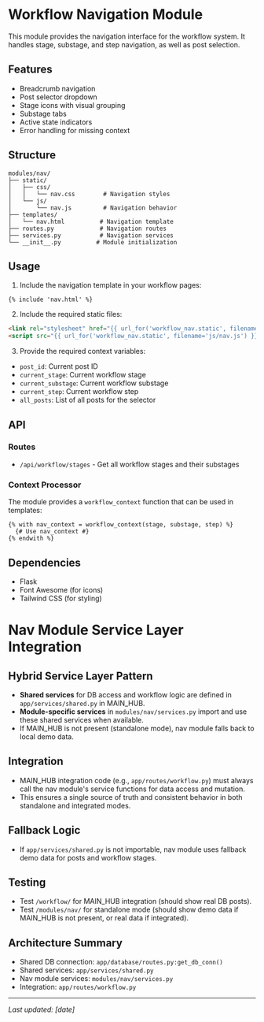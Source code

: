 # Workflow Navigation Module

This module provides the navigation interface for the workflow system. It handles stage, substage, and step navigation, as well as post selection.

## Features

- Breadcrumb navigation
- Post selector dropdown
- Stage icons with visual grouping
- Substage tabs
- Active state indicators
- Error handling for missing context

## Structure

```
modules/nav/
├── static/
│   ├── css/
│   │   └── nav.css        # Navigation styles
│   └── js/
│       └── nav.js         # Navigation behavior
├── templates/
│   └── nav.html          # Navigation template
├── routes.py             # Navigation routes
├── services.py           # Navigation services
└── __init__.py          # Module initialization
```

## Usage

1. Include the navigation template in your workflow pages:
```jinja
{% include 'nav.html' %}
```

2. Include the required static files:
```html
<link rel="stylesheet" href="{{ url_for('workflow_nav.static', filename='css/nav.css') }}">
<script src="{{ url_for('workflow_nav.static', filename='js/nav.js') }}"></script>
```

3. Provide the required context variables:
- `post_id`: Current post ID
- `current_stage`: Current workflow stage
- `current_substage`: Current workflow substage
- `current_step`: Current workflow step
- `all_posts`: List of all posts for the selector

## API

### Routes

- `/api/workflow/stages` - Get all workflow stages and their substages

### Context Processor

The module provides a `workflow_context` function that can be used in templates:

```jinja
{% with nav_context = workflow_context(stage, substage, step) %}
  {# Use nav_context #}
{% endwith %}
```

## Dependencies

- Flask
- Font Awesome (for icons)
- Tailwind CSS (for styling)

# Nav Module Service Layer Integration

## Hybrid Service Layer Pattern

- **Shared services** for DB access and workflow logic are defined in `app/services/shared.py` in MAIN_HUB.
- **Module-specific services** in `modules/nav/services.py` import and use these shared services when available.
- If MAIN_HUB is not present (standalone mode), nav module falls back to local demo data.

## Integration
- MAIN_HUB integration code (e.g., `app/routes/workflow.py`) must always call the nav module's service functions for data access and mutation.
- This ensures a single source of truth and consistent behavior in both standalone and integrated modes.

## Fallback Logic
- If `app/services/shared.py` is not importable, nav module uses fallback demo data for posts and workflow stages.

## Testing
- Test `/workflow/` for MAIN_HUB integration (should show real DB posts).
- Test `/modules/nav/` for standalone mode (should show demo data if MAIN_HUB is not present, or real data if integrated).

## Architecture Summary
- Shared DB connection: `app/database/routes.py:get_db_conn()`
- Shared services: `app/services/shared.py`
- Nav module services: `modules/nav/services.py`
- Integration: `app/routes/workflow.py`

---

_Last updated: [date]_ 